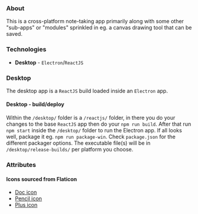 ### About
This is a cross-platform note-taking app primarily along with some other "sub-apps" or "modules" sprinkled in eg. a canvas drawing tool that can be saved.

### Technologies
* **Desktop** - `Electron`/`ReactJS`

### Desktop
The desktop app is a `ReactJS` build loaded inside an `Electron` app.

#### Desktop - build/deploy
Within the `/desktop/` folder is a `/reactjs/` folder, in there you do your changes to the base `ReactJS` app then do your `npm run build`.
After that run `npm start` inside the `/desktop/` folder to run the Electron app. If all looks well, package it eg. `npm run package-win`.
Check `package.json` for the different packager options.
The executable file(s) will be in `/desktop/release-builds/` per platform you choose.

### Attributes
#### Icons sourced from Flaticon
* [Doc icon](https://www.flaticon.com/authors/monkik)
* [Pencil icon](https://www.flaticon.com/authors/those-icons)
* [Plus icon](https://www.flaticon.com/authors/pixel-perfect)
